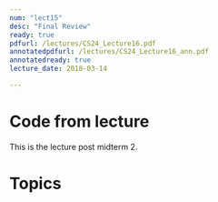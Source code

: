 ```yaml
---
num: "lect15"
desc: "Final Review"
ready: true
pdfurl: /lectures/CS24_Lecture16.pdf
annotatedpdfurl: /lectures/CS24_Lecture16_ann.pdf
annotatedready: true
lecture_date: 2018-03-14

---
```

# Code from lecture


This is the lecture post midterm 2.

# Topics
